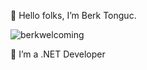 👋 Hello folks, I’m Berk Tonguc.   

![berkwelcoming](https://user-images.githubusercontent.com/102914036/161740505-c0ff6a3d-066d-470e-9ddb-9f95b0d70fa7.gif)

👀 I’m a .NET Developer  


